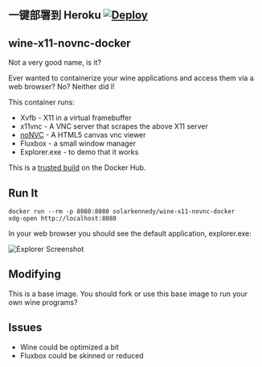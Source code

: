 ## 一键部署到 Heroku  [![Deploy](https://www.herokucdn.com/deploy/button.png)](https://heroku.com/deploy)

## wine-x11-novnc-docker

Not a very good name, is it?

Ever wanted to containerize your wine applications and access them via
a web browser? No? Neither did I!

This container runs:

* Xvfb - X11 in a virtual framebuffer
* x11vnc - A VNC server that scrapes the above X11 server
* [noNVC](https://kanaka.github.io/noVNC/) - A HTML5 canvas vnc viewer
* Fluxbox - a small window manager
* Explorer.exe - to demo that it works

This is a [trusted build](https://registry.hub.docker.com/u/solarkennedy/wine-x11-novnc-docker/)
on the Docker Hub.

## Run It

    docker run --rm -p 8080:8080 solarkennedy/wine-x11-novnc-docker
    xdg-open http://localhost:8080

In your web browser you should see the default application, explorer.exe:

![Explorer Screenshot](https://raw.githubusercontent.com/solarkennedy/wine-x11-novnc-docker/master/screenshot.png)

## Modifying

This is a base image. You should fork or use this base image to run your own
wine programs?

## Issues

* Wine could be optimized a bit
* Fluxbox could be skinned or reduced
